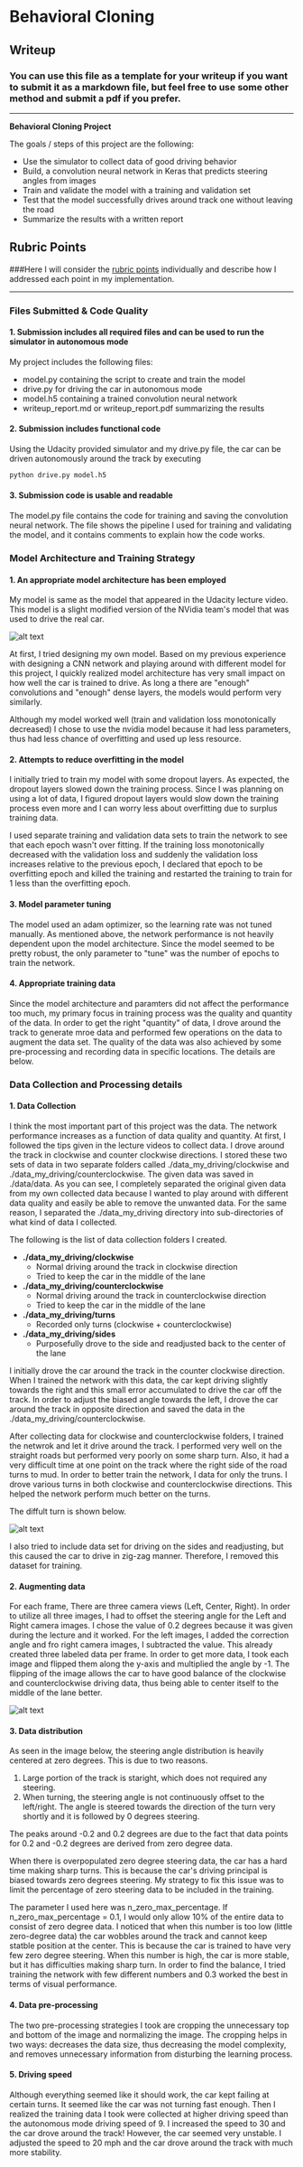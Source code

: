 # **Behavioral Cloning** 

## Writeup

### You can use this file as a template for your writeup if you want to submit it as a markdown file, but feel free to use some other method and submit a pdf if you prefer.

---

**Behavioral Cloning Project**

The goals / steps of this project are the following:
* Use the simulator to collect data of good driving behavior
* Build, a convolution neural network in Keras that predicts steering angles from images
* Train and validate the model with a training and validation set
* Test that the model successfully drives around track one without leaving the road
* Summarize the results with a written report


[//]: # (Image References)

[image1]: ./writeup_img/nVidia_model.png "Model Visualization"
[image2]: ./writeup_img/steering_angle_distribution.png "Grayscaling"
[image3]: ./writeup_img/difficult_turn.jpg "Recovery Image"

## Rubric Points
###Here I will consider the [rubric points](https://review.udacity.com/#!/rubrics/432/view) individually and describe how I addressed each point in my implementation.  

---
### Files Submitted & Code Quality

#### 1. Submission includes all required files and can be used to run the simulator in autonomous mode

My project includes the following files:
* model.py containing the script to create and train the model
* drive.py for driving the car in autonomous mode
* model.h5 containing a trained convolution neural network 
* writeup_report.md or writeup_report.pdf summarizing the results

#### 2. Submission includes functional code
Using the Udacity provided simulator and my drive.py file, the car can be driven autonomously around the track by executing 
```sh
python drive.py model.h5
```

#### 3. Submission code is usable and readable

The model.py file contains the code for training and saving the convolution neural network. The file shows the pipeline I used for training and validating the model, and it contains comments to explain how the code works.

### Model Architecture and Training Strategy

#### 1. An appropriate model architecture has been employed

My model is same as the model that appeared in the Udacity lecture video. This model is a slight modified version of the NVidia team's model that was used to drive the real car. 

![alt text][image1]

At first, I tried designing my own model. Based on my previous experience with designing a CNN network and playing around with different model for this project, I quickly realized model architecture has very small impact on how well the car is trained to drive. As long a there are "enough" convolutions and "enough" dense layers, the models would perform very similarly. 

Although my model worked well (train and validation loss monotonically decreased) I chose to use the nvidia model because it had less parameters, thus had less chance of overfitting and used up less resource.

#### 2. Attempts to reduce overfitting in the model

I initially tried to train my model with some dropout layers. As expected, the dropout layers slowed down the training process. Since I was planning on using a lot of data, I figured dropout layers would slow down the training process even more and I can worry less about overfitting due to surplus training data.

I used separate training and validation data sets to train the network to see that each epoch wasn't over fitting. If the training loss monotonically decreased  with the validation loss and suddenly the validation loss increases relative to the previous epoch, I declared that epoch to be overfitting epoch and killed the training and restarted the training to train for 1 less than the overfitting epoch. 

#### 3. Model parameter tuning

The model used an adam optimizer, so the learning rate was not tuned manually.
As mentioned above, the network performance is not heavily dependent upon the model architecture. Since the model seemed to be pretty robust, the only parameter to "tune" was the number of epochs to train the network. 

#### 4. Appropriate training data

Since the model architecture and paramters did not affect the performance too much, my primary focus in training process was the quality and quantity of the data. In order to get the right "quantity" of data, I drove around the track to generate mroe data and performed few operations on the data to augment the data set. The quality of the data was also achieved by some pre-processing and recording data in specific locations. The details are below. 

### Data Collection and Processing details

#### 1. Data Collection

I think the most important part of this project was the data. The network performance increases as a function of data quality and quantity. At first, I followed the tips given in the lecture videos to collect data. I drove around the track in clockwise and counter clockwise directions. I stored these two sets of data in two separate folders called ./data_my_driving/clockwise and ./data_my_driving/counterclockwise. The given data was saved in ./data/data. As you can see, I completely separated the original given data from my own collected data because I wanted to play around with different data quality and easily be able to remove the unwanted data. For the same reason, I separated the ./data_my_driving directory into sub-directories of what kind of data I collected. 

The following is the list of data collection folders I created.

- **./data_my_driving/clockwise**
    - Normal driving around the track in clockwise direction
    - Tried to keep the car in the middle of the lane
- **./data_my_driving/counterclockwise**
    - Normal driving around the track in counterclockwise direction
    - Tried to keep the car in the middle of the lane
- **./data_my_driving/turns**
    - Recorded only turns (clockwise + counterclockwise)
- **./data_my_driving/sides**
    - Purposefully drove to the side and readjusted back to the center of the lane

I initially drove the car around the track in the counter clockwise direction. When I trained the network with this data, the car kept driving slightly towards the right and this small error accumulated to drive the car off the track. In order to adjust the biased angle towards the left, I drove the car around the track in opposite direction and saved the data in the ./data_my_driving/counterclockwise. 

After collecting data for clockwise and counterclockwise folders, I trained the netwrok and let it drive around the track. I performed very well on the straight roads but performed very poorly on some sharp turn. Also, it had a very difficult time at one point on the track where the right side of the road turns to mud. In order to better train the network, I data for only the truns. I drove various turns in both clockwise and counterclockwise directions. This helped the network perform much better on the turns.

The diffult turn is shown below.

![alt text][image3]

I also tried to include data set for driving on the sides and readjusting, but this caused the car to drive in zig-zag manner. Therefore, I removed this dataset for training. 

#### 2. Augmenting data

For each frame, There are three camera views (Left, Center, Right). In order to utilize all three images, I had to offset the steering angle for the Left and Right camera images. I chose the value of 0.2 degrees because it was given during the lecture and it worked. For the left images, I added the correction angle and fro right camera images, I subtracted the value. This already created three labeled data per frame. In order to get more data, I took each image and flipped them along the y-axis and multiplied the angle by -1. The flipping of the image allows the car to have good balance of the clockwise and counterclockwise driving data, thus being able to center itself to the middle of the lane better. 

![alt text][image2]

#### 3. Data distribution

As seen in the image below, the steering angle distribution is heavily centered at zero degrees. This is due to two reasons.
1) Large portion of the track is staright, which does not required any steering.
2) When turning, the steering angle is not continuously offset to the left/right. The angle is steered towards the direction of the turn very shortly and it is followed by 0 degrees steering.



The peaks around -0.2 and 0.2 degrees are due to the fact that data points for 0.2 and -0.2 degrees are derived from zero degree data. 

When there is overpopulated zero degree steering data, the car has a hard time making sharp turns. This is because the car's driving principal is biased towards zero degrees steering. My strategy to fix this issue was to limit the percentage of zero steering data to be included in the training. 

The parameter I used here was n_zero_max_percentage. If n_zero_max_percentage = 0.1, I would only allow 10% of the entire data to consist of zero degree data. I noticed that when this number is too low (little zero-degree data) the car wobbles around the track and cannot keep statble position at the center. This is because the car is trained to have very few zero degree steering. When this number is high, the car is more stable, but it has difficulties making sharp turn. In order to find the balance, I tried training the network with few different numbers and 0.3 worked the best in terms of visual performance. 

#### 4. Data pre-processing
The two pre-processing strategies I took are cropping the unnecessary top and bottom of the image and normalizing the image. The cropping helps in two ways: decreases the data size, thus decreasing the model complexity, and removes unnecessary information from disturbing the learning process.

#### 5. Driving speed
Although everything seemed like it should work, the car kept failing at certain turns. It seemed like the car was not turning fast enough. Then I realized the training data I took were collected at higher driving speed than the autonomous mode driving speed of 9. I increased the speed to 30 and the car drove around the track! However, the car seemed very unstable. I adjusted the speed to 20 mph and the car drove around the track with much more stability.

